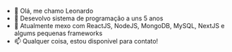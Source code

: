 - 👋 Olá, me chamo Leonardo
- 👀 Desevolvo sistema de programação a uns 5 anos
- 🌱 Atualmente mexo com ReactJS, NodeJS, MongoDB, MySQL, NextJS e algums pequenas frameworks
- 📫 Qualquer coisa, estou disponivel para contato!

<!---
leozin7321/leozin7321 is a ✨ special ✨ repository because its `README.md` (this file) appears on your GitHub profile.
You can click the Preview link to take a look at your changes.
--->
